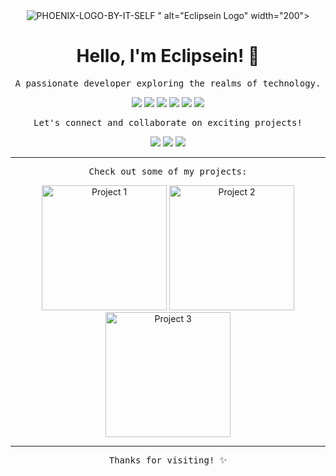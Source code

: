 <div align="center">
  <img src="<img width="1366" alt="PHOENIX-LOGO-BY-IT-SELF" src="https://github.com/Eclipsein/Eclipsein/assets/130941040/e1a38dbd-c13a-41b0-8200-a009ebd3bfa5">
" alt="Eclipsein Logo" width="200">
</div>

<h1 align="center">Hello, I'm Eclipsein! 👋</h1>

<p align="center">
  <samp>A passionate developer exploring the realms of technology.</samp>
</p>

<p align="center">
  <img src="https://img.shields.io/badge/-Python-blue?style=flat-square&logo=python&logoColor=white">
  <img src="https://img.shields.io/badge/-JavaScript-yellow?style=flat-square&logo=javascript&logoColor=white">
  <img src="https://img.shields.io/badge/-Java-orange?style=flat-square&logo=java&logoColor=white">
  <img src="https://img.shields.io/badge/-C%23-purple?style=flat-square&logo=c-sharp&logoColor=white">
  <img src="https://img.shields.io/badge/-HTML5-red?style=flat-square&logo=html5&logoColor=white">
  <img src="https://img.shields.io/badge/-CSS3-blueviolet?style=flat-square&logo=css3&logoColor=white">
</p>

<p align="center">
  <samp>Let's connect and collaborate on exciting projects!</samp>
</p>

<p align="center">
  <a href="mailto:eclipsein@example.com"><img src="https://img.shields.io/badge/-Email-c14438?style=for-the-badge&logo=gmail&logoColor=white"></a>
  <a href="https://github.com/Eclipsein"><img src="https://img.shields.io/badge/-GitHub-181717?style=for-the-badge&logo=github&logoColor=white"></a>
  <a href="https://linkedin.com/in/eclipsein"><img src="https://img.shields.io/badge/-LinkedIn-0077B5?style=for-the-badge&logo=linkedin&logoColor=white"></a>
</p>

<hr>

<p align="center">
  <samp>Check out some of my projects:</samp>
</p>

<p align="center">
  <a href="https://github.com/Eclipsein/project1"><img src="project1-thumbnail.png" alt="Project 1" width="200"></a>
  <a href="https://github.com/Eclipsein/project2"><img src="project2-thumbnail.png" alt="Project 2" width="200"></a>
  <a href="https://github.com/Eclipsein/project3"><img src="project3-thumbnail.png" alt="Project 3" width="200"></a>
</p>

<hr>

<p align="center">
  <samp>Thanks for visiting! ✨</samp>
</p>
